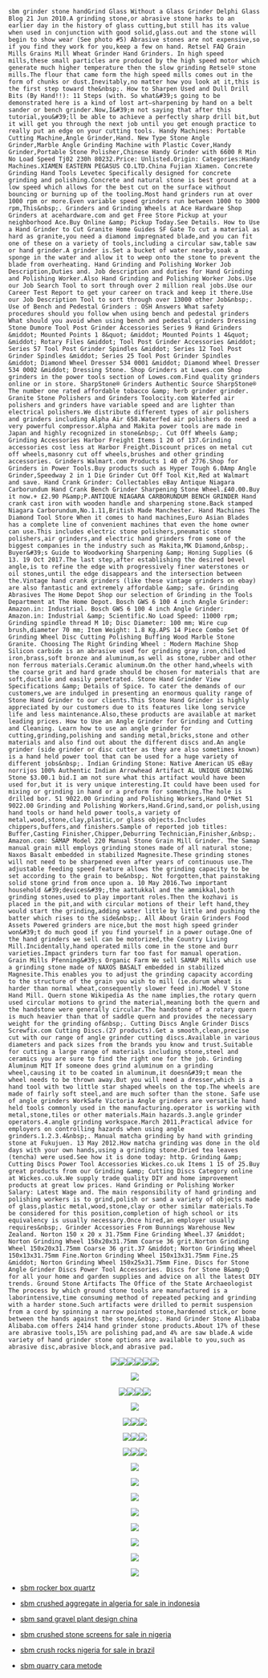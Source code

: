 
```
sbm grinder stone handGrind Glass Without a Glass Grinder Delphi Glass Blog 21 Jun 2010.A grinding stone,or abrasive stone harks to an earlier day in the history of glass cutting,but still has its value when used in conjunction with good solid,glass.out and the stone will begin to show wear (See photo #5) Abrasive stones are not expensive,so if you find they work for you,keep a few on hand. Retsel FAQ Grain Mills Grains Mill Wheat Grinder Hand Grinders. In high speed mills,these small particles are produced by the high speed motor which generate much higher temperature then the slow grinding Retsel® stone mills.The flour that came form the high speed mills comes out in the form of chunks or dust.Inevitably,no matter how you look at it,this is the first step toward the&nbsp;. How to Sharpen Used and Dull Drill Bits (By Hand!!): 11 Steps (with. So what&#39;s going to be demonstrated here is a kind of lost art—sharpening by hand on a belt sander or bench grinder.Now,I&#39;m not saying that after this tutorial,you&#39;ll be able to achieve a perfectly sharp drill bit,but it will get you through the next job until you get enough practice to really put an edge on your cutting tools. Handy Machines: Portable Cutting Machine,Angle Grinder,Hand. New Type Stone Angle Grinder,Marble Angle Grinding Machine with Plastic Cover,Handy Grinder,Portable Stone Polisher,Chinese Handy Grinder with 6600 R Min No Load Speed Tj02 230h 80232.Price: Unlisted.Origin: Categories:Handy Machines.XIAMEN EASTERN PEGASUS CO.LTD.China Fujian Xiamen. Concrete Grinding Hand Tools Levetec Specifically designed for concrete grinding and polishing.Concrete and natural stone is best ground at a low speed which allows for the best cut on the surface without bouncing or burning up of the tooling.Most hand grinders run at over 1000 rpm or more.Even variable speed grinders run between 1000 to 3000 rpm,This&nbsp;. Grinders and Grinding Wheels at Ace Hardware Shop Grinders at acehardware.com and get Free Store Pickup at your neighborhood Ace.Buy Online &amp; Pickup Today.See Details. How to Use a Hand Grinder to Cut Granite Home Guides SF Gate To cut a material as hard as granite,you need a diamond impregnated blade,and you can fit one of these on a variety of tools,including a circular saw,table saw or hand grinder.A grinder is.Set a bucket of water nearby,soak a sponge in the water and allow it to weep onto the stone to prevent the blade from overheating. Hand Grinding and Polishing Worker Job Description,Duties and. Job description and duties for Hand Grinding and Polishing Worker.Also Hand Grinding and Polishing Worker Jobs.Use our Job Search Tool to sort through over 2 million real jobs.Use our Career Test Report to get your career on track and keep it there.Use our Job Description Tool to sort through over 13000 other Job&nbsp;. Use of Bench and Pedestal Grinders : OSH Answers What safety procedures should you follow when using bench and pedestal grinders What should you avoid when using bench and pedestal grinders Dressing Stone Dumore Tool Post Grinder Accessories Series 9 Hand Grinders &middot; Mounted Points 1 8&quot; &middot; Mounted Points 1 4&quot; &middot; Rotary Files &middot; Tool Post Grinder Accessories &middot; Series 57 Tool Post Grinder Spindles &middot; Series 12 Tool Post Grinder Spindles &middot; Series 25 Tool Post Grinder Spindles &middot; Diamond Wheel Dresser 534 0001 &middot; Diamond Wheel Dresser 534 0002 &middot; Dressing Stone. Shop Grinders at Lowes.com Shop grinders in the power tools section of Lowes.com.Find quality grinders online or in store. SharpStone® Grinders Authentic Source SharpStone® The number one rated affordable tobacco &amp; herb grinder grinder. Granite Stone Polishers and Grinders Toolocity.com Waterfed air polishers and grinders have variable speed and are lighter than electrical polishers.We distribute different types of air polishers and grinders including Alpha Air 658.Waterfed air polishers do need a very powerful compressor.Alpha and Makita power tools are made in Japan and highly recognized in stone&nbsp;. Cut Off Wheels &amp; Grinding Accessories Harbor Freight Items 1 20 of 137.Grinding accessories cost less at Harbor Freight.Discount prices on metal cut off wheels,masonry cut off wheels,brushes and other grinding accessories. Grinders Walmart.com Products 1 40 of 2776.Shop for Grinders in Power Tools.Buy products such as Hyper Tough 6.0Amp Angle Grinder,Speedway 2 in 1 Die Grinder Cut Off Tool Kit,Red at Walmart and save. Hand Crank Grinder: Collectables eBay Antique Niagara Carborundum Hand Crank Bench Grinder Sharpening Stone Wheel.£40.00.Buy it now.+ £2.90 P&amp;P.ANTIQUE NIAGARA CARBORUNDUM BENCH GRINDER Hand crank cast iron with wooden handle and sharpening stone.Back stamped Niagara Carborundum,No.1.11,British Made Manchester. Hand Machines The Diamond Tool Store When it comes to hand machines,Euro Asian Blades has a complete line of convenient machines that even the home owner can use.This includes electric stone polishers,pneumatic stone polishers,air grinders,and electric hand grinders from some of the biggest companies in the industry such as Makita,MK Diamond,&nbsp;. Buyer&#39;s Guide to Woodworking Sharpening &amp; Honing Supplies (6 13. 19 Oct 2017.The last step,after establishing the desired bevel angle,is to refine the edge with progressively finer waterstones or oil stones,until the edge disappears and the intersection between the.Vintage hand crank grinders (like these vintage grinders on ebay) are also fantastic and extremely affordable &amp; safe. Grinding Abrasives The Home Depot Shop our selection of Grinding in the Tools Department at The Home Depot. Bosch GWS 6 100 4 inch Angle Grinder: Amazon.in: Industrial. Bosch GWS 6 100 4 inch Angle Grinder: Amazon.in: Industrial &amp; Scientific.No Load Speed: 11000 rpm; Grinding spindle thread M 10; Disc Diameter: 100 mm; Wire cup brush,diameter 70 mm; Item Weight: 1.8 Kg.APS 14 Piece Combo Set Of Grinding Wheel Disc Cutting Polishing Buffing Wood Marble Stone Granite. Choosing The Right Grinding Wheel : Modern Machine Shop Silicon carbide is an abrasive used for grinding gray iron,chilled iron,brass,soft bronze and aluminum,as well as stone,rubber and other non ferrous materials.Ceramic aluminum.On the other hand,wheels with the coarse grit and hard grade should be chosen for materials that are soft,ductile and easily penetrated. Stone Hand Grinder View Specifications &amp; Details of Spice. To cater the demands of our customers,we are indulged in presenting an enormous quality range of Stone Hand Grinder to our clients.This Stone Hand Grinder is highly appreciated by our customers due to its features like long service life and less maintenance.Also,these products are available at market leading prices. How to Use an Angle Grinder for Grinding and Cutting and Cleaning. Learn how to use an angle grinder for cutting,grinding,polishing and sanding metal,bricks,stone and other materials and also find out about the different discs and.An angle grinder (side grinder or disc cutter as they are also sometimes known) is a hand held power tool that can be used for a huge variety of different jobs&nbsp;. Indian Grinding Stone: Native American US eBay norrijos 100% Authentic Indian Arrowhead Artifact AL UNIQUE GRINDING Stone $3.00.1 bid.I am not sure what this artifact would have been used for,but it is very unique interesting.It could have been used for mixing or grinding in hand or a preform for something.The hole is drilled bor. 51 9022.00 Grinding and Polishing Workers,Hand O*Net 51 9022.00 Grinding and Polishing Workers,Hand.Grind,sand,or polish,using hand tools or hand held power tools,a variety of metal,wood,stone,clay,plastic,or glass objects.Includes chippers,buffers,and finishers.Sample of reported job titles: Buffer,Casting Finisher,Chipper,Deburring Technician,Finisher,&nbsp;. Amazon.com: SAMAP Model 220 Manual Stone Grain Mill Grinder. The Samap manual grain mill employs grinding stones made of all natural stone; Naxos Basalt embedded in stabilized Magnesite.These grinding stones will not need to be sharpened even after years of continuous use.The adjustable feeding speed feature allows the grinding capacity to be set according to the grain to be&nbsp;. Not forgotten,that painstaking solid stone grind from once upon a. 10 May 2016.Two important household &#39;devices&#39;,the aattukkal and the ammikkal,both grinding stones,used to play important roles.Then the kozhavi is placed in the pit,and with circular motions of their left hand,they would start the grinding,adding water little by little and pushing the batter which rises to the side&nbsp;. All About Grain Grinders Food Assets Powered grinders are nice,but the most high speed grinder won&#39;t do much good if you find yourself in a power outage.One of the hand grinders we sell can be motorized,the Country Living Mill.Incidentally,hand operated mills come in the stone and burr varieties.Impact grinders turn far too fast for manual operation. Grain Mills Pfenning&#39;s Organic Farm We sell SAMAP Mills which use a grinding stone made of NAXOS BASALT embedded in stabilized Magnesite.This enables you to adjust the grinding capacity according to the structure of the grain you wish to mill (ie.durum wheat is harder than normal wheat,consequently slower feed in).Model V Stone Hand Mill. Quern stone Wikipedia As the name implies,the rotary quern used circular motions to grind the material,meaning both the quern and the handstone were generally circular.The handstone of a rotary quern is much heavier than that of saddle quern and provides the necessary weight for the grinding of&nbsp;. Cutting Discs Angle Grinder Discs Screwfix.com Cutting Discs.(27 products).Get a smooth,clean,precise cut with our range of angle grinder cutting discs.Available in various diameters and pack sizes from the brands you know and trust.Suitable for cutting a large range of materials including stone,steel and ceramics you are sure to find the right one for the job. Grinding Aluminum MIT If someone does grind aluminum on a grinding wheel,causing it to be coated in aluminum,it doesn&#39;t mean the wheel needs to be thrown away.But you will need a dresser,which is a hand tool with two little star shaped wheels on the top.The wheels are made of fairly soft steel,and are much softer than the stone. Safe use of angle grinders WorkSafe Victoria Angle grinders are versatile hand held tools commonly used in the manufacturing.operator is working with metal,stone,tiles or other materials.Main hazards.3.angle grinder operators.4.angle grinding workspace.March 2011.Practical advice for employers on controlling hazards when using angle grinders.1.2.3.4&nbsp;. Manual matcha grinding by hand with grinding stone at Fukujuen. 13 May 2012.How matcha grinding was done in the old days with your own hands,using a grinding stone.Dried tea leaves (tencha) were used.See how it is done today: http. Grinding &amp; Cutting Discs Power Tool Accessories Wickes.co.uk Items 1 15 of 25.Buy great products from our Grinding &amp; Cutting Discs Category online at Wickes.co.uk.We supply trade quality DIY and home improvement products at great low prices. Hand Grinding or Polishing Worker Salary: Latest Wage and. The main responsibility of hand grinding and polishing workers is to grind,polish or sand a variety of objects made of glass,plastic metal,wood,stone,clay or other similar materials.To be considered for this position,completion of high school or its equivalency is usually necessary.Once hired,an employer usually requires&nbsp;. Grinder Accessories From Bunnings Warehouse New Zealand. Norton 150 x 20 x 31.75mm Fine Grinding Wheel.37 &middot; Norton Grinding Wheel 150x20x31.75mm Coarse 36 grit.Norton Grinding Wheel 150x20x31.75mm Coarse 36 grit.37 &middot; Norton Grinding Wheel 150x13x31.75mm Fine.Norton Grinding Wheel 150x13x31.75mm Fine.25 &middot; Norton Grinding Wheel 150x25x31.75mm Fine. Discs for Stone Angle Grinder Discs Power Tool Accessories. Discs for Stone B&amp;Q for all your home and garden supplies and advice on all the latest DIY trends. Ground Stone Artifacts The Office of the State Archaeologist The process by which ground stone tools are manufactured is a laborintensive,time consuming method of repeated pecking and grinding with a harder stone.Such artifacts were drilled to permit suspension from a cord by spinning a narrow pointed stone,hardened stick,or bone between the hands against the stone,&nbsp;. Hand Grinder Stone Alibaba Alibaba.com offers 2414 hand grinder stone products.About 17% of these are abrasive tools,15% are polishing pad,and 4% are saw blade.A wide variety of hand grinder stone options are available to you,such as abrasive disc,abrasive block,and abrasive pad. 
```

<div align="center">
  
<a rel="nofollow" href="https://m.shibang-china.com?f=github&k=sbm+grinder+stone+hand"><img src="https://static.shibang-china.com/en/l.png"></a><img src="https://static.shibang-china.com/en/hw.png"><a rel="nofollow" href="https://m.shibang-china.com/product/?f=github&k=sbm+grinder+stone+hand"><img src="https://static.shibang-china.com/en/p.png"></a><a rel="nofollow" href="https://m.shibang-china.com/cases/?f=github&k=sbm+grinder+stone+hand"><img src="https://static.shibang-china.com/en/c.png"></a><a rel="nofollow" href="https://m.shibang-china.com/news/?f=github&k=sbm+grinder+stone+hand"><img src="https://static.shibang-china.com/en/n.png"></a><a rel="nofollow" href="https://m.shibang-china.com?f=github&k=sbm+grinder+stone+hand"><img src="https://static.shibang-china.com/en/m.png"></a>

<a rel="nofollow" href="https://m.shibang-china.com/product/?f=github&k=sbm+grinder+stone+hand"><img src="https://static.shibang-china.com/en/b.jpg"></a>
  
<a rel="nofollow" href="https://m.shibang-china.com/solution-aggregate.html?f=github&k=sbm+grinder+stone+hand"><img src="https://static.shibang-china.com/en/a.jpg"></a><a rel="nofollow" href="https://m.shibang-china.com/solution-mine.html?f=github&k=sbm+grinder+stone+hand"><img src="https://static.shibang-china.com/en/m.jpg"></a><a rel="nofollow" href="https://m.shibang-china.com/solution-mill.html?f=github&k=sbm+grinder+stone+hand"><img src="https://static.shibang-china.com/en/g.jpg"></a><a rel="nofollow" href="https://m.shibang-china.com/solution-epc.html?f=github&k=sbm+grinder+stone+hand"><img src="https://static.shibang-china.com/en/e.jpg"></a>

<a rel="nofollow" href="https://m.shibang-china.com/product/?f=github&k=sbm+grinder+stone+hand"><img src="https://static.shibang-china.com/en/a-p.png"></a>

<a rel="nofollow" href="https://m.shibang-china.com/product/crusher/c6x.html?f=github&k=sbm+grinder+stone+hand"><img src="https://static.shibang-china.com/en/j.jpg"></a><a rel="nofollow" href="https://m.shibang-china.com/product/crusher/ci5x.html?f=github&k=sbm+grinder+stone+hand"><img src="https://static.shibang-china.com/en/i.jpg"></a><a rel="nofollow" href="https://m.shibang-china.com/product/crusher/hst.html?f=github&k=sbm+grinder+stone+hand"><img src="https://static.shibang-china.com/en/c.jpg"></a>

<a rel="nofollow" href="https://m.shibang-china.com/product/mill/mtw.html?f=github&k=sbm+grinder+stone+hand"><img src="https://static.shibang-china.com/en/mtw.jpg"></a><a rel="nofollow" href="https://m.shibang-china.com/product/mill/scm.html?f=github&k=sbm+grinder+stone+hand"><img src="https://static.shibang-china.com/en/scm.jpg"></a><a rel="nofollow" href="https://m.shibang-china.com/product/mill/lm.html?f=github&k=sbm+grinder+stone+hand"><img src="https://static.shibang-china.com/en/lm.jpg"></a>

<a rel="nofollow" href="https://m.shibang-china.com/product/sand/vsi6x.html?f=github&k=sbm+grinder+stone+hand"><img src="https://static.shibang-china.com/en/6x.jpg"></a><a rel="nofollow" href="https://m.shibang-china.com/product/sand/vu.html?f=github&k=sbm+grinder+stone+hand"><img src="https://static.shibang-china.com/en/vu.jpg"></a><a rel="nofollow" href="https://m.shibang-china.com/product/mobile/klun.html?f=github&k=sbm+grinder+stone+hand"><img src="https://static.shibang-china.com/en/k.jpg"></a>

<a rel="nofollow" href="https://m.shibang-china.com/cases/?f=github&k=sbm+grinder+stone+hand"><img src="https://static.shibang-china.com/en/case.png"></a>

<a rel="nofollow" href="https://m.shibang-china.com/cases/aggregate/202.html?f=github&k=sbm+grinder+stone+hand"><img src="https://static.shibang-china.com/en/c-1.jpg"></a>

<a rel="nofollow" href="https://m.shibang-china.com/cases/aggregate/203.html?f=github&k=sbm+grinder+stone+hand"><img src="https://static.shibang-china.com/en/c-2.jpg"></a>

<a rel="nofollow" href="https://m.shibang-china.com/cases/mill/123.html?f=github&k=sbm+grinder+stone+hand"><img src="https://static.shibang-china.com/en/c-3.jpg"></a>

<a rel="nofollow" href="https://m.shibang-china.com/contact_us.html?f=github&k=sbm+grinder+stone+hand"><img src="https://static.shibang-china.com/en/contact.png"></a>

<a rel="nofollow" href="https://swt.shibang-china.com/?f=github&k=sbm+grinder+stone+hand"><img src="https://static.shibang-china.com/en/chat.png"></a>

<a rel="nofollow" href="https://whatsapp.shibangsoft.com/WhatsApp.php?f=github&k=sbm+grinder+stone+hand"><img src="https://static.shibang-china.com/en/whatsapp.png"></a>

<a rel="nofollow" href="https://m.shibang-china.com/?f=github&k=sbm+grinder+stone+hand"><img src="https://static.shibang-china.com/en/website.png"></a>

</div>


* [sbm rocker box quartz](sbm%20rocker%20box%20quartz.md)

* [sbm crushed aggregate in algeria for sale in indonesia](sbm%20crushed%20aggregate%20in%20algeria%20for%20sale%20in%20indonesia.md)

* [sbm sand gravel plant design china](sbm%20sand%20gravel%20plant%20design%20china.md)

* [sbm crushed stone screens for sale in nigeria](sbm%20crushed%20stone%20screens%20for%20sale%20in%20nigeria.md)

* [sbm crush rocks nigeria for sale in brazil](sbm%20crush%20rocks%20nigeria%20for%20sale%20in%20brazil.md)

* [sbm quarry cara metode](sbm%20quarry%20cara%20metode.md)